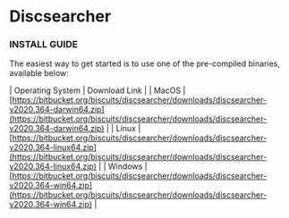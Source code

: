 # Discsearcher

### INSTALL GUIDE
The easiest way to get started is to use one of the pre-compiled binaries, available below:

| Operating System | Download Link |
| MacOS | [https://bitbucket.org/biscuits/discsearcher/downloads/discsearcher-v2020.364-darwin64.zip](https://bitbucket.org/biscuits/discsearcher/downloads/discsearcher-v2020.364-darwin64.zip) |
| Linux | [https://bitbucket.org/biscuits/discsearcher/downloads/discsearcher-v2020.364-linux64.zip](https://bitbucket.org/biscuits/discsearcher/downloads/discsearcher-v2020.364-linux64.zip) |
| Windows | [https://bitbucket.org/biscuits/discsearcher/downloads/discsearcher-v2020.364-win64.zip](https://bitbucket.org/biscuits/discsearcher/downloads/discsearcher-v2020.364-win64.zip) |

